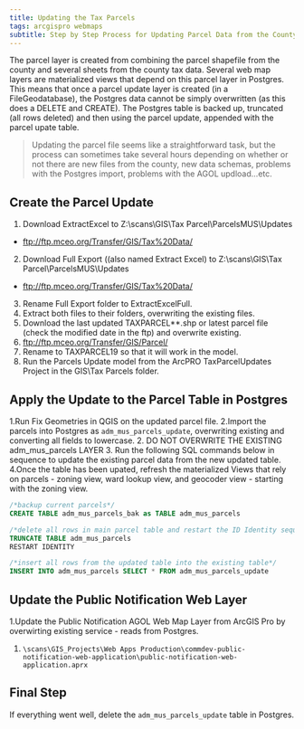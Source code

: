 ```yaml
---
title: Updating the Tax Parcels
tags: arcgispro webmaps
subtitle: Step by Step Process for Updating Parcel Data from the County GIS
---
```


The parcel layer is created from combining the parcel shapefile from the county and several sheets from the county tax data. Several web map layers are materialized views that depend on this parcel layer in Postgres. This means that once a parcel update layer is created (in a FileGeodatabase), the Postgres data cannot be simply overwritten (as this does a DELETE and CREATE). The Postgres table is backed up, truncated (all rows deleted) and then using the parcel update, appended with the parcel upate table.

> Updating the parcel file seems like a straightforward task, but the process can sometimes take several hours depending on whether or not there are new files from the county, new data schemas, problems with the Postgres import, problems with the AGOL updload...etc.

## Create the Parcel Update
1. Download ExtractExcel to Z:\scans\GIS\Tax Parcel\ParcelsMUS\Updates
  - ftp://ftp.mceo.org/Transfer/GIS/Tax%20Data/
2. Download Full Export ((also named Extract Excel) to Z:\scans\GIS\Tax Parcel\ParcelsMUS\Updates
  - ftp://ftp.mceo.org/Transfer/GIS/Tax%20Data/
3. Rename Full Export folder to ExtractExcelFull.
4. Extract both files to their folders, overwriting the existing files.
5. Download the last updated TAXPARCEL**.shp or latest parcel file (check the modified date in the ftp) and overwrite existing.
  5. ftp://ftp.mceo.org/Transfer/GIS/Parcel/
6. Rename to TAXPARCEL19 so that it will work in the model.
7. Run the Parcels Update model from the ArcPRO TaxParcelUpdates Project in the GIS\Tax Parcels folder.

## Apply the Update to the Parcel Table in Postgres

1.Run Fix Geometries in QGIS on the updated parcel file.
2.Import the parcels into Postgres as ``adm_mus_parcels_update``, overwriting existing and converting all fields to lowercase.
    2. DO NOT OVERWRITE THE EXISTING adm_mus_parcels LAYER
3. Run the following SQL commands below in sequence to update the existing parcel data from the new updated table.
4.Once the table has been upated, refresh the materialized Views that rely on parcels - zoning view, ward lookup view, and geocoder view - starting with the zoning view.

```SQL
/*backup current parcels*/
CREATE TABLE adm_mus_parcels_bak as TABLE adm_mus_parcels

/*delete all rows in main parcel table and restart the ID Identity sequence*/
TRUNCATE TABLE adm_mus_parcels
RESTART IDENTITY

/*insert all rows from the updated table into the existing table*/
INSERT INTO adm_mus_parcels SELECT * FROM adm_mus_parcels_update
```

## Update the Public Notification Web Layer
1.Update the Public Notification AGOL Web Map Layer from ArcGIS Pro by overwirting existing service - reads from Postgres.
 1. ``\scans\GIS_Projects\Web Apps Production\commdev-public-notification-web-application\public-notification-web-application.aprx``
 
 ## Final Step
 
 If everything went well, delete the ``adm_mus_parcels_update`` table in Postgres.

